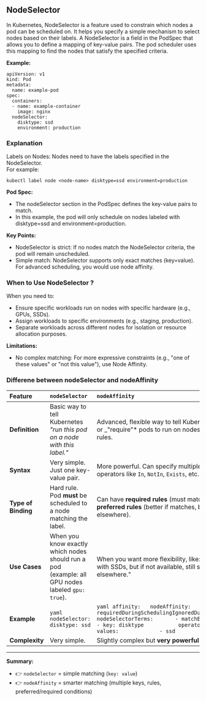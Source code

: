 ## NodeSelector

In Kubernetes, NodeSelector is a feature used to constrain which nodes a pod can be scheduled on. It helps you specify a simple mechanism to select nodes based on their labels. A NodeSelector is a field in the PodSpec that allows you to define a mapping of key-value pairs. The pod scheduler uses this mapping to find the nodes that satisfy the specified criteria.

**Example:**

```
apiVersion: v1
kind: Pod
metadata:
  name: example-pod
spec:
  containers:
  - name: example-container
    image: nginx
  nodeSelector:
    disktype: ssd
    environment: production
```

### Explanation

Labels on Nodes: Nodes need to have the labels specified in the NodeSelector.<br>
For example:<br>

`kubectl label node <node-name> disktype=ssd environment=production`<br>

**Pod Spec:**<br>

- The nodeSelector section in the PodSpec defines the key-value pairs to match.<br>
- In this example, the pod will only schedule on nodes labeled with disktype=ssd and environment=production.<br>

**Key Points:**<br>

- NodeSelector is strict: If no nodes match the NodeSelector criteria, the pod will remain unscheduled.<br>
- Simple match: NodeSelector supports only exact matches (key=value). For advanced scheduling, you would use node affinity.<br>

### When to Use NodeSelector ?

When you need to:<br>

- Ensure specific workloads run on nodes with specific hardware (e.g., GPUs, SSDs).<br>
- Assign workloads to specific environments (e.g., staging, production).<br>
- Separate workloads across different nodes for isolation or resource allocation purposes.<br>

**Limitations:**

- No complex matching: For more expressive constraints (e.g., "one of these values" or "not this value"), use Node Affinity.<br>

### Differene between nodeSelector and nodeAffinity

| Feature             | `nodeSelector`                                                                                   | `nodeAffinity`                                                                                                                                                                                                              |
| :------------------ | :----------------------------------------------------------------------------------------------- | :-------------------------------------------------------------------------------------------------------------------------------------------------------------------------------------------------------------------------- |
| **Definition**      | Basic way to tell Kubernetes _"run this pod on a node with this label."_                         | Advanced, flexible way to tell Kubernetes _"prefer" or _"require"\* pods to run on nodes based on rules.                                                                                                                    |
| **Syntax**          | Very simple. Just one key-value pair.                                                            | More powerful. Can specify multiple conditions, operators like `In`, `NotIn`, `Exists`, etc.                                                                                                                                |
| **Type of Binding** | Hard rule. Pod **must** be scheduled to a node matching the label.                               | Can have **required rules** (must match) or **preferred rules** (better if matches, but can still run elsewhere).                                                                                                           |
| **Use Cases**       | When you know exactly which nodes should run a pod (example: all GPU nodes labeled `gpu: true`). | When you want more flexibility, like: "Prefer nodes with SSDs, but if not available, still schedule elsewhere."                                                                                                             |
| **Example**         | `yaml nodeSelector:   disktype: ssd `                                                            | `yaml affinity:   nodeAffinity:     requiredDuringSchedulingIgnoredDuringExecution:       nodeSelectorTerms:       - matchExpressions:         - key: disktype           operator: In           values:             - ssd ` |
| **Complexity**      | Very simple.                                                                                     | Slightly complex but **very powerful**.                                                                                                                                                                                     |

---

**Summary:**

- 👉 `nodeSelector` = simple matching (`key: value`)
- 👉 `nodeAffinity` = smarter matching (multiple keys, rules, preferred/required conditions)

